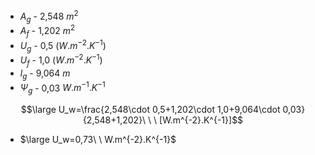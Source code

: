 - $A_g$ - 2,548 $m^2$
- $A_f$ - 1,202 $m^2$
- $U_g$ - 0,5 ($W.m^{-2}.K^{-1}$)
- $U_f$ - 1,0 ($W.m^{-2}.K^{-1}$)
- $l_g$ - 9,064 $m$
- $\Psi_g$ - 0,03 $W.m^{-1}.K^{-1}$

$$\large U_w=\frac{2,548\cdot 0,5+1,202\cdot 1,0+9,064\cdot 0,03}{2,548+1,202}\ \ \ [W.m^{-2}.K^{-1}]$$

- $\large U_w=0,73\ \ W.m^{-2}.K^{-1}$

